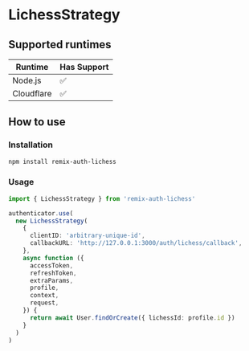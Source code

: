 # LichessStrategy

<!-- Description -->

## Supported runtimes

| Runtime    | Has Support |
| ---------- | ----------- |
| Node.js    | ✅          |
| Cloudflare | ✅          |

## How to use

### Installation

```bash
npm install remix-auth-lichess
```

### Usage

```ts
import { LichessStrategy } from 'remix-auth-lichess'

authenticator.use(
  new LichessStrategy(
    {
      clientID: 'arbitrary-unique-id',
      callbackURL: 'http://127.0.0.1:3000/auth/lichess/callback',
    },
    async function ({
      accessToken,
      refreshToken,
      extraParams,
      profile,
      context,
      request,
    }) {
      return await User.findOrCreate({ lichessId: profile.id })
    }
  )
)
```
